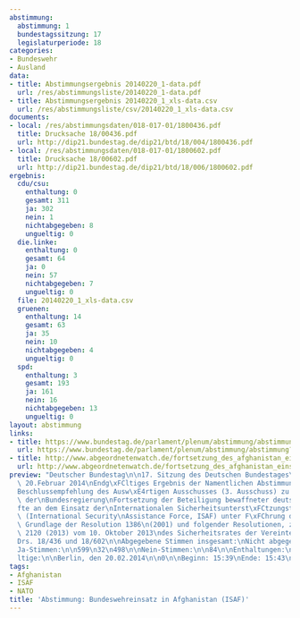 ```yaml
---
abstimmung:
  abstimmung: 1
  bundestagssitzung: 17
  legislaturperiode: 18
categories:
- Bundeswehr
- Ausland
data:
- title: Abstimmungsergebnis 20140220_1-data.pdf
  url: /res/abstimmungsliste/20140220_1-data.pdf
- title: Abstimmungsergebnis 20140220_1_xls-data.csv
  url: /res/abstimmungsliste/csv/20140220_1_xls-data.csv
documents:
- local: /res/abstimmungsdaten/018-017-01/1800436.pdf
  title: Drucksache 18/00436.pdf
  url: http://dip21.bundestag.de/dip21/btd/18/004/1800436.pdf
- local: /res/abstimmungsdaten/018-017-01/1800602.pdf
  title: Drucksache 18/00602.pdf
  url: http://dip21.bundestag.de/dip21/btd/18/006/1800602.pdf
ergebnis:
  cdu/csu:
    enthaltung: 0
    gesamt: 311
    ja: 302
    nein: 1
    nichtabgegeben: 8
    ungueltig: 0
  die.linke:
    enthaltung: 0
    gesamt: 64
    ja: 0
    nein: 57
    nichtabgegeben: 7
    ungueltig: 0
  file: 20140220_1_xls-data.csv
  gruenen:
    enthaltung: 14
    gesamt: 63
    ja: 35
    nein: 10
    nichtabgegeben: 4
    ungueltig: 0
  spd:
    enthaltung: 3
    gesamt: 193
    ja: 161
    nein: 16
    nichtabgegeben: 13
    ungueltig: 0
layout: abstimmung
links:
- title: https://www.bundestag.de/parlament/plenum/abstimmung/abstimmung?id=252
  url: https://www.bundestag.de/parlament/plenum/abstimmung/abstimmung?id=252
- title: http://www.abgeordnetenwatch.de/fortsetzung_des_afghanistan_einsatzes_isaf-1105-552.html
  url: http://www.abgeordnetenwatch.de/fortsetzung_des_afghanistan_einsatzes_isaf-1105-552.html
preview: "Deutscher Bundestag\n\n17. Sitzung des Deutschen Bundestages\nam Donnerstag,\
  \ 20.Februar 2014\nEndg\xFCltiges Ergebnis der Namentlichen Abstimmung Nr. 1\n\n\
  Beschlussempfehlung des Ausw\xE4rtigen Ausschusses (3. Ausschuss) zu dem Antrag\
  \ der\nBundesregierung\nFortsetzung der Beteiligung bewaffneter deutscher Streitkr\xE4\
  fte an dem Einsatz der\nInternationalen Sicherheitsunterst\xFCtzungstruppe in Afghanistan\
  \ (International Security\nAssistance Force, ISAF) unter F\xFChrung der NATO auf\
  \ Grundlage der Resolution 1386\n(2001) und folgender Resolutionen, zuletzt Resolution\
  \ 2120 (2013) vom 10. Oktober 2013\ndes Sicherheitsrates der Vereinten Nationen\n\
  Drs. 18/436 und 18/602\n\nAbgegebene Stimmen insgesamt:\nNicht abgegebene Stimmen:\n\
  Ja-Stimmen:\n\n599\n32\n498\n\nNein-Stimmen:\n\n84\n\nEnthaltungen:\n\n17\n\nUng\xFC\
  ltige:\n\nBerlin, den 20.02.2014\n\n0\n\nBeginn: 15:39\nEnde: 15:43\n"
tags:
- Afghanistan
- ISAF
- NATO
title: 'Abstimmung: Bundeswehreinsatz in Afghanistan (ISAF)'
---
```

